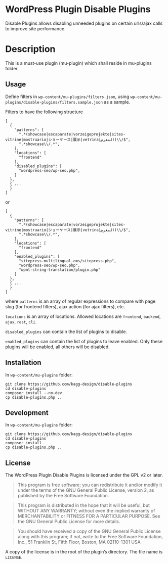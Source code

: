 # WordPress Plugin Disable Plugins

Disable Plugins allows disabling unneeded plugins on certain urls/ajax calls to improve site performance.

# Description

This is a must-use plugin (mu-plugin) which shall reside in mu-plugins folder.

## Usage

Define filters in
`wp-content/mu-plugins/filters.json`, using `wp-content/mu-plugins/disable-plugins/filters.sample.json` as a sample.

Filters to have the following structure

```
[
  {
    "patterns": [
      ".*(showcase|escaparate|vorzeigeprojekte|sites-vitrine|mostruario|ショーケース|展示|vetrina|المعرض)\\/$",
      ".*showcase\\/.*",
    ],
    "locations": [
      "frontend"
    ],
    "disabled_plugins": [
      "wordpress-seo/wp-seo.php",
    ]
  },
  { ...
  }
]
```

or

```
[
  {
    "patterns": [
      ".*(showcase|escaparate|vorzeigeprojekte|sites-vitrine|mostruario|ショーケース|展示|vetrina|المعرض)\\/$",
      ".*showcase\\/.*",
    ],
    "locations": [
      "frontend"
    ],
    "enabled_plugins": [
      "sitepress-multilingual-cms/sitepress.php",
      "wordpress-seo/wp-seo.php",
      "wpml-string-translation/plugin.php"
    ]
  },
  { ...
  }
]
```

where `patterns` is an array of regular expressions to compare with page slug (for frontend filters), ajax action (for ajax filters), etc.

`locations` is an array of locations. Allowed locations are `frontend`, `backend`, `ajax`, `rest`, `cli`.

`disabled_plugins` can contain the list of plugins to disable.

`enabled_plugins` can contain the list of plugins to leave enabled. Only these plugins will be enabled, all others will be disabled.

## Installation

In `wp-content/mu-plugins` folder:
```
git clone https://github.com/kagg-design/disable-plugins
cd disable-plugins
composer install --no-dev
cp disable-plugins.php ..
```

## Development

In `wp-content/mu-plugins` folder:
```
git clone https://github.com/kagg-design/disable-plugins
cd disable-plugins
composer install
cp disable-plugins.php ..
```

## License

The WordPress Plugin Disable Plugins is licensed under the GPL v2 or later.

> This program is free software; you can redistribute it and/or modify it under the terms of the GNU General Public License, version 2, as published by the Free Software Foundation.

> This program is distributed in the hope that it will be useful, but WITHOUT ANY WARRANTY; without even the implied warranty of MERCHANTABILITY or FITNESS FOR A PARTICULAR PURPOSE. See the GNU General Public License for more details.

> You should have received a copy of the GNU General Public License along with this program; if not, write to the Free Software Foundation, Inc., 51 Franklin St, Fifth Floor, Boston, MA 02110-1301 USA

A copy of the license is in the root of the plugin’s directory. The file name is `LICENSE`.
